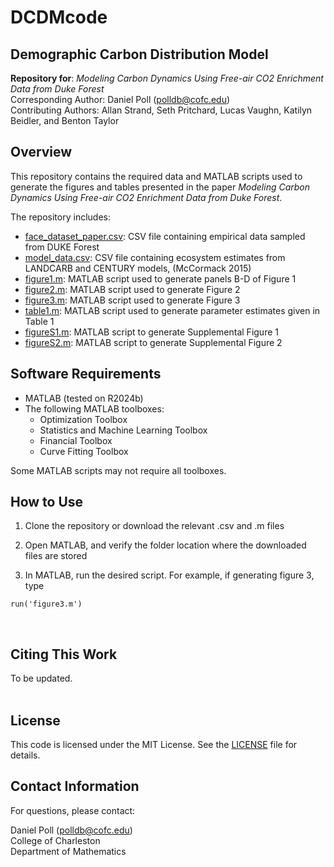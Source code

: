 # DCDMcode

## Demographic Carbon Distribution Model
**Repository for**: _Modeling Carbon Dynamics Using Free-air CO2 Enrichment Data from Duke Forest_ <br>
Corresponding Author: Daniel Poll (polldb@cofc.edu) <br>
Contributing Authors: Allan Strand, Seth Pritchard, Lucas Vaughn, Katilyn Beidler, and Benton Taylor <br>


## Overview

This repository contains the required data and MATLAB scripts used to generate the figures and tables presented in the paper _Modeling Carbon Dynamics Using Free-air CO2 Enrichment Data from Duke Forest_. <br>

The repository includes:
- [face_dataset_paper.csv](./face_dataset_paper.csv): CSV file containing empirical data sampled from DUKE Forest
- [model_data.csv](./model_data.csv): CSV file containing ecosystem estimates from LANDCARB and CENTURY models, (McCormack 2015)
- [figure1.m](./figure1.m): MATLAB script used to generate panels B-D of Figure 1
- [figure2.m](./figure2.m): MATLAB script used to generate Figure 2
- [figure3.m](./figure3.m): MATLAB script used to generate Figure 3
- [table1.m](./table1.m): MATLAB script used to generate parameter estimates given in Table 1
- [figureS1.m](./figureS1.m): MATLAB script to generate Supplemental Figure 1
- [figureS2.m](./figureS2.m): MATLAB script to generate Supplemental Figure 2


## Software Requirements

- MATLAB (tested on R2024b)
- The following MATLAB toolboxes:
    - Optimization Toolbox
    - Statistics and Machine Learning Toolbox
    - Financial Toolbox
    - Curve Fitting Toolbox
 
Some MATLAB scripts may not require all toolboxes. <br>


## How to Use

1. Clone the repository or download the relevant .csv and .m files

2. Open MATLAB, and verify the folder location where the downloaded files are stored

3. In MATLAB, run the desired script. For example, if generating figure 3, type
~~~
run('figure3.m')
~~~
<br>

## Citing This Work

To be updated. <br> <br>

## License

This code is licensed under the MIT License. See the [LICENSE](./LICENSE) file for details. <br>

## Contact Information
For questions, please contact: <br>

Daniel Poll (polldb@cofc.edu) <br>
College of Charleston <br> 
Department of Mathematics <br>
